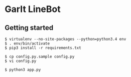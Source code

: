 # GarIt LineBot

## Getting started

```
$ virtualenv --no-site-packages --python=python3.4 env
$ . env/bin/activate
$ pip3 install -r requirements.txt

$ cp config.py.sample config.py
$ vi config.py

$ python3 app.py
```
